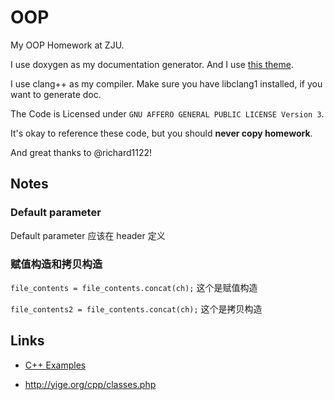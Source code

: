 # OOP

My OOP Homework at ZJU.

I use doxygen as my documentation generator.  And I use [this theme](https://github.com/nnen/doxygen-theme).

I use clang++ as my compiler. Make sure you have libclang1 installed, if you want to generate doc.

The Code is Licensed under `GNU AFFERO GENERAL PUBLIC LICENSE Version 3`.

It's okay to reference these code, but you should __never copy homework__.

And great thanks to @richard1122!

## Notes

### Default parameter

Default parameter 应该在 header 定义

### 赋值构造和拷贝构造

`file_contents = file_contents.concat(ch);` 这个是赋值构造

`file_contents2 = file_contents.concat(ch);` 这个是拷贝构造
            

## Links

- [C++ Examples](http://en.wikibooks.org/wiki/C%2B%2B_Programming/Examples)

- http://yige.org/cpp/classes.php

